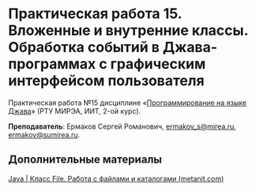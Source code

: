 # Практическая работа 15. Вложенные и внутренние классы. Обработка событий в Джава-программах с графическим интерфейсом пользователя
Практическая работа №15 дисциплине «[Программирование на языке Джава](https://online-edu.mirea.ru/course/view.php?id=4053)» (РТУ МИРЭА, ИИТ, 2-ой курс).

**Преподаватель**: Ермаков Сергей Романович, ermakov_s@mirea.ru, ermakov@sumirea.ru.

## Дополнительные материалы

[Java | Класс File. Работа с файлами и каталогами (metanit.com)](https://metanit.com/java/tutorial/6.11.php)

